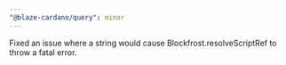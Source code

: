 ```yaml
---
"@blaze-cardano/query": minor
---
```


Fixed an issue where a string would cause Blockfrost.resolveScriptRef to throw a fatal error.
